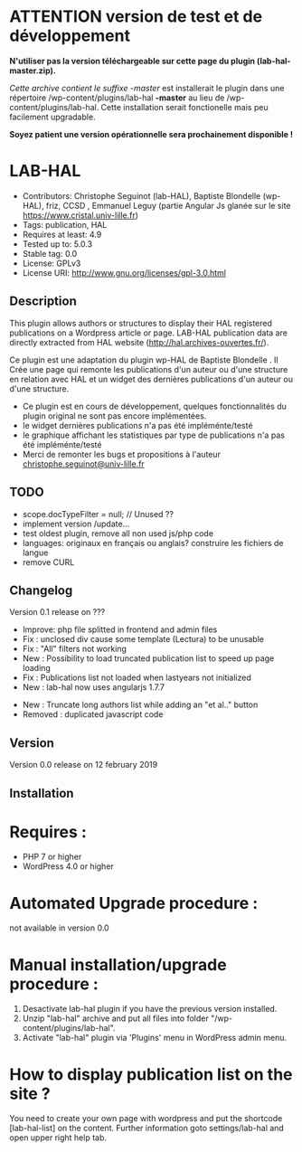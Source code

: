 # ATTENTION version de test et de développement
__N'utiliser pas la version téléchargeable sur cette page du plugin (lab-hal-master.zip).__

*Cette archive contient le suffixe -master* est installerait le plugin dans une répertoire /wp-content/plugins/lab-hal **-master** au lieu de /wp-content/plugins/lab-hal. Cette installation serait fonctionelle mais peu facilement upgradable. 

__Soyez patient une version opérationnelle sera prochainement disponible !__

# LAB-HAL
- Contributors: Christophe Seguinot (lab-HAL), Baptiste Blondelle (wp-HAL), friz, CCSD , Emmanuel Leguy (partie Angular Js glanée sur le site https://www.cristal.univ-lille.fr)
- Tags: publication, HAL
- Requires at least: 4.9
- Tested up to: 5.0.3
- Stable tag: 0.0
- License: GPLv3
- License URI: http://www.gnu.org/licenses/gpl-3.0.html

## Description

This plugin allows authors or structures to display their HAL registered publications on a Wordpress article or page.
LAB-HAL publication data are directly extracted from HAL website (http://hal.archives-ouvertes.fr/).

Ce plugin est une adaptation du plugin wp-HAL de Baptiste Blondelle . Il Crée une page qui remonte les publications d'un auteur ou d'une structure en relation avec HAL et un widget des dernières publications d'un auteur ou d'une structure.

- Ce plugin est en cours de développement, quelques fonctionnalités du plugin original ne sont pas encore implémentées. 
- le widget dernières publications n'a pas été impléménte/testé
- le graphique affichant les statistiques par type de publications n'a pas été impléménte/testé
- Merci de remonter les bugs et propositions à l'auteur christophe.seguinot@univ-lille.fr

 
## TODO
- scope.docTypeFilter = null; // Unused ??
- implement version /update... 
- test oldest plugin, remove all non used js/php code
- languages: originaux en français ou anglais?  construire les fichiers de langue
- remove CURL  

## Changelog

Version 0.1 release on ???

- Improve: php file splitted in frontend and admin files 
- Fix : unclosed div cause some template (Lectura) to be unusable 
- Fix : "All" filters not working
- New : Possibility to load truncated publication list to speed up page loading
- Fix : Publications list not loaded when lastyears not initialized
- New : lab-hal now uses angularjs 1.7.7
* New : Truncate long authors list while adding an "et al.." button
* Removed : duplicated javascript code

## Version
Version 0.0 release on 12 february 2019
 
## Installation

# Requires :
- PHP 7 or higher
- WordPress 4.0 or higher

# Automated Upgrade procedure :
not available in version 0.0

# Manual installation/upgrade procedure :

1. Desactivate lab-hal plugin if you have the previous version installed.
2. Unzip "lab-hal" archive and put all files into folder "/wp-content/plugins/lab-hal".
3. Activate "lab-hal" plugin via 'Plugins' menu in WordPress admin menu.

# How to display publication list on the site ?

You need to create your own page with wordpress and put the shortcode [lab-hal-list] on the content.
Further information goto settings/lab-hal and open upper right help tab.

